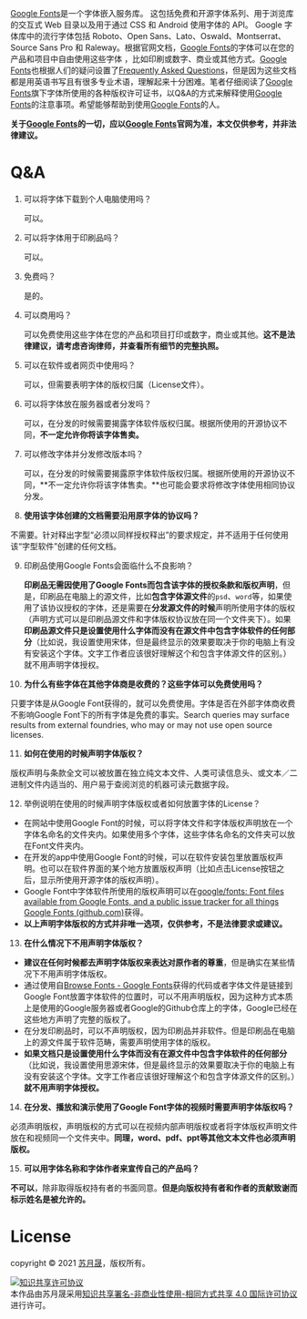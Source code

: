 [Google Fonts](https://fonts.google.com/)是一个字体嵌入服务库。 这包括免费和开源字体系列、用于浏览库的交互式 Web 目录以及用于通过 CSS 和 Android 使用字体的 API。 Google 字体库中的流行字体包括 Roboto、Open Sans、Lato、Oswald、Montserrat、Source Sans Pro 和 Raleway。根据官网文档，[Google Fonts](https://fonts.google.com/)的字体可以在您的产品和项目中自由使用这些字体 ，比如印刷或数字、商业或其他方式。[Google Fonts](https://fonts.google.com/)也根据人们的疑问设置了[Frequently Asked Questions](https://developers.google.com/fonts/faq)，但是因为这些文档都是用英语书写且有很多专业术语，理解起来十分困难。笔者仔细阅读了[Google Fonts](https://fonts.google.com/)旗下字体所使用的各种版权许可证书，以Q&A的方式来解释使用[Google Fonts](https://fonts.google.com/)的注意事项。希望能够帮助到使用[Google Fonts](https://fonts.google.com/)的人。

**关于[Google Fonts](https://fonts.google.com/)的一切，应以[Google Fonts](https://fonts.google.com/)官网为准，本文仅供参考，并非法律建议。**

# Q&A

1. 可以将字体下载到个人电脑使用吗？

   可以。

2. 可以将字体用于印刷品吗？

   可以。

3. 免费吗？

   是的。

4. 可以商用吗？

   可以免费使用这些字体在您的产品和项目打印或数字，商业或其他。**这不是法律建议，请考虑咨询律师，并查看所有细节的完整执照。**

5. 可以在软件或者网页中使用吗？

   可以，但需要表明字体的版权归属（License文件）。

6. 可以将字体放在服务器或者分发吗？

   可以，在分发的时候需要揭露字体软件版权归属。根据所使用的开源协议不同，**不一定允许你将该字体售卖。**

7. 可以修改字体并分发修改版本吗？

   可以，在分发的时候需要揭露原字体软件版权归属。根据所使用的开源协议不同，**不一定允许你将该字体售卖。**也可能会要求将修改字体使用相同协议分发。

8. **使用该字体创建的文档需要沿用原字体的协议吗？**

  不需要。针对释出字型“必须以同样授权释出”的要求规定，并不适用于任何使用该“字型软件”创建的任何文档。

9. 印刷品使用Google Fonts会面临什么不良影响？

   **印刷品无需因使用了Google Fonts而包含该字体的授权条款和版权声明**，但是，印刷品在电脑上的源文件，比如**包含字体源文件**的`psd`、`word`等，如果使用了该协议授权的字体，还是需要在**分发源文件的时候**声明所使用字体的版权（声明方式可以是印刷品源文件和字体版权协议放在同一个文件夹下）。如果**印刷品源文件只是设置使用什么字体而没有在源文件中包含字体软件的任何部分**（比如说，我设置使用宋体，但是最终显示的效果要取决于你的电脑上有没有安装这个字体。文字工作者应该很好理解这个和包含字体源文件的区别。）就不用声明字体授权。

10. **为什么有些字体在其他字体商是收费的？这些字体可以免费使用吗？**

   只要字体是从Google Font获得的，就可以免费使用。字体是否在外部字体商收费不影响Google Font下的所有字体是免费的事实。Search queries may surface results from external foundries, who may or may not use open source licenses.

11. **如何在使用的时候声明字体版权？**
  
  版权声明与条款全文可以被放置在独立纯文本文件、人类可读信息头、或文本／二进制文件内适当的、用户易于查阅浏览的机器可读元数据字段。
  
12. 举例说明在使用的时候声明字体版权或者如何放置字体的License？

   - 在网站中使用Google Font的时候，可以将字体文件和字体版权声明放在一个字体名命名的文件夹内。如果使用多个字体，这些字体名命名的文件夹可以放在Font文件夹内。
   - 在开发的app中使用Google Font的时候，可以在软件安装包里放置版权声明。也可以在软件界面的某个地方放置版权声明（比如点击License按钮之后，显示所使用开源字体的版权声明）。
   - Google Font中字体软件所使用的版权声明可以在[google/fonts: Font files available from Google Fonts, and a public issue tracker for all things Google Fonts (github.com)](https://github.com/google/fonts)获得。
   - **以上声明字体版权的方式并非唯一选项，仅供参考，不是法律要求或建议。**

13. **在什么情况下不用声明字体版权？**

   - **建议在任何时候都去声明字体版权来表达对原作者的尊重**，但是确实在某些情况下不用声明字体版权。
   - 通过使用自[Browse Fonts - Google Fonts](https://fonts.google.com/)获得的代码或者字体文件是链接到Google Font放置字体软件的位置时，可以不用声明版权，因为这种方式本质上是使用的Google服务器或者Google的Github仓库上的字体，Google已经在这些地方声明了完整的版权了。
   - 在分发印刷品时，可以不声明版权，因为印刷品并非软件。但是印刷品在电脑上的源文件属于软件范畴，需要声明使用字体的版权。
   - **如果文档只是设置使用什么字体而没有在源文件中包含字体软件的任何部分**（比如说，我设置使用思源宋体，但是最终显示的效果要取决于你的电脑上有没有安装这个字体。文字工作者应该很好理解这个和包含字体源文件的区别。）**就不用声明字体授权。**

14. **在分发、播放和演示使用了Google Font字体的视频时需要声明字体版权吗？**

   必须声明版权，声明版权的方式可以在视频内部声明版权或者将字体版权声明文件放在和视频同一个文件夹中。**同理，word、pdf、ppt等其他文本文件也必须声明版权。**

15. **可以用字体名称和字体作者来宣传自己的产品吗？**
  
  **不可以**，除非取得版权持有者的书面同意。**但是向版权持有者和作者的贡献致谢而标示姓名是被允许的。**

# License

copyright © 2021 [苏月晟](https://github.com/sogeisetsu)，版权所有。

<a rel="license" href="http://creativecommons.org/licenses/by-nc-sa/4.0/"><img alt="知识共享许可协议" style="border-width:0" src="https://i.creativecommons.org/l/by-nc-sa/4.0/88x31.png" /></a><br />本<span xmlns:dct="http://purl.org/dc/terms/" href="http://purl.org/dc/dcmitype/Text" rel="dct:type">作品</span>由<span xmlns:cc="http://creativecommons.org/ns#" property="cc:attributionName">苏月晟</span>采用<a rel="license" href="http://creativecommons.org/licenses/by-nc-sa/4.0/">知识共享署名-非商业性使用-相同方式共享 4.0 国际许可协议</a>进行许可。

